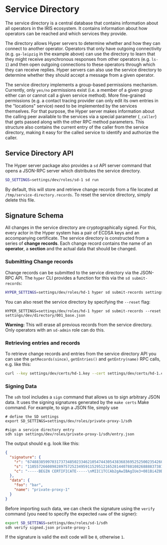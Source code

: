 # Service Directory

The service directory is a central database that contains information about all operators in the IRIS ecosystem. It contains information about how operators can be reached and which services they provide.

The directory allows Hyper servers to determine whether and how they can connect to another operator. Operators that only have outgoing connectivity (e.g. `ga-leipzig` in the example above) can use the directory to learn that they might receive asynchronous responses from other operators (e.g. `ls-1`) and then open outgoing connections to these operators through which they can receive replies. Hyper servers can also use the service directory to determine whether they should accept a message from a given operator.

The service directory implements a group-based permissions mechanism. Currently, only `yes/no` permissions exist (i.e. a member of a given group either can or cannot call a given service method). More fine-grained permissions (e.g. a contact tracing provider can only edit its own entries in the "locations" service) need to be implemented by the services themselves. For that purpose, the Hyper server makes information about the calling peer available to the services via a special parameter (`_caller`) that gets passed along with the other RPC method parameters. This structure also contains the current entry of the caller from the service directory, making it easy for the called service to identify and authorize the caller.

## Service Directory API

The Hyper server package also provides a `sd` API server command that opens a JSON-RPC server which distributes the service directory.

```bash
SD_SETTINGS=settings/dev/roles/sd-1 sd run
```

By default, this will store and retrieve change records from a file located at `/tmp/service-directory.records`. To reset the service directory, simply delete this file.

## Signature Schema

All changes in the service directory are cryptographically signed. For this, every actor in the Hyper system has a pair of ECDSA keys and an accompanying certificate. The service directory is constructed from a series of **change records**. Each change record contains the name of an **operator**, a **section** and the actual data that should be changed.

### Submitting Change records

Change records can be submitted to the service directory via the JSON-RPC API. The `hyper` CLI provides a function for this via the `sd submit-records`:

```bash
HYPER_SETTINGS=settings/dev/roles/hd-1 hyper sd submit-records settings/dev/directory/001_base.json
```

You can also reset the service directory by specifying the `--reset` flag:

```
HYPER_SETTINGS=settings/dev/roles/hd-1 hyper sd submit-records --reset settings/dev/directory/001_base.json
```

**Warning:** This will erase all previous records from the service directory. Only operators with an `sd-admin` role can do this.

### Retrieving entries and records

To retrieve change records and entries from the service directory API you can use the `getRecords(since)`, `getEntries()` and `getEntry(name)` RPC calls, e.g. like this:

```bash
curl --key settings/dev/certs/hd-1.key --cert settings/dev/certs/hd-1.crt --cacert settings/dev/certs/root.crt --resolve sd-1:3322:127.0.0.1 https://sd-1:3322/jsonrpc --header "Content-Type: application/json" --data '{"jsonrpc": "2.0", "method": "getRecords", "params": {"since": 0}}'
```

### Signing Data

The `sdh` tool includes a `sign` command that allows us to sign arbitrary JSON data. It uses the signing signatures generated by the `make certs` Make command. For example, to sign a JSON file, simply use

```
# define the SD settings
export SD_SETTINGS=settings/dev/roles/private-proxy-1/sdh

#sign a service directory entry
sdh sign settings/dev/roles/private-proxy-1/sdh/entry.json
```

The output should e.g. look like this:

```json
{
  "signature": {
    "r": "67488385997031737348502334621054744305438368369525250023542608571625588981387",
    "s": "110557266089828975725234959115295121652814407881082688883738138814924173982570",
    "c": "-----BEGIN CERTIFICATE-----\nMIIC1TCCAb2gAwIBAgIUe3+081Bi4Z0DXDdeBhfZZOAs4OwwDQYJKoZIhvcNAQEL\nBQAwaTELMAkGA1UEBhMCREUxDzANBgNVBAgMBkJlcmxpbjEPMA0GA1UEBwwGQmVy\nbGluMQ0wCwYDVQQKDARJUklTMQswCQYDVQQLDAJJVDEcMBoGA1UEAwwTVGVzdGlu\nZy1EZXZlbG9wbWVudDAeFw0yMTA1MTExMTMzNDBaFw0yMjA5MjMxMTMzNDBaMGUx\nCzAJBgNVBAYTAkRFMQ8wDQYDVQQIDAZCZXJsaW4xDzANBgNVBAcMBkJlcmxpbjEN\nMAsGA1UECgwESVJJUzELMAkGA1UECwwCSVQxGDAWBgNVBAMMD3ByaXZhdGUtcHJv\neHktMTBZMBMGByqGSM49AgEGCCqGSM49AwEHA0IABLHlILI5POvEDJc96W0dbag7\nFt8BVmitGqwS5jarYRwOUe/PiQ8tMBkMw9X/2U8G1qGYQb/CiRDh1DDy/Eh/mGKj\nRDBCMDMGA1UdEQQsMCqCD3ByaXZhdGUtcHJveHktMYIXKi5wcml2YXRlLXByb3h5\nLTEubG9jYWwwCwYDVR0PBAQDAgeAMA0GCSqGSIb3DQEBCwUAA4IBAQAmUESzD1ls\nmpECtRlinhiUduif9nVddtLeW/Ui86PHkS50vjSOVHY7ZHrfWbFB4/p4bwm8Sp1/\npFHx4WyuHiow5Ah3HV9afDcgyWBd1V8ijIFOlNF27u/caVsa9gV7iDVJ+6mBXKkf\nCgNI2bA2WoOVXQMwRoow4vSYrVAdM/Eyq8PHYOHkGqdd4uASG5df4vE+gnB2z9WD\nFuxkVYkncVP5OB+N7EAkQrVjrITdiSN0yYAVWFKz1IEnPF7GRW6KsPHW9lJeePeD\n1gLNh2KF6drrXT2PIIYVB31uepSoCqFnUUDcC/PX0qHu8jilvr/pTzhFUWbuX+Ja\nfaIRxqWB0frZ\n-----END CERTIFICATE-----\n"
  },
  "data": {
    "foo": "bar",
    "name": "private-proxy-1"
  }
}
```

Before importing such data, we can check the signature using the `verify` command (you need to specify the expected `name` of the signer):

```bash
export SD_SETTINGS=settings/dev/roles/sd-1/sdh
sdh verify signed.json private-proxy-1
```

If the signature is valid the exit code will be `0`, otherwise `1`.